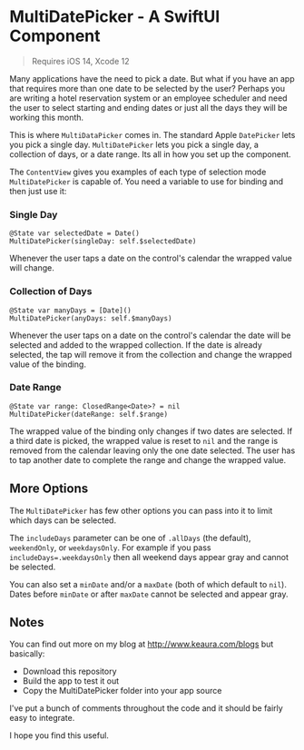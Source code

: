 # MultiDatePicker - A SwiftUI Component

> Requires iOS 14, Xcode 12

Many applications have the need to pick a date. But what if you have an app that requires more than one date to be selected by the user? Perhaps you are writing a hotel reservation system or an employee scheduler and need the user to select starting and ending dates or just all the days they will be working this month. 

This is where `MultiDataPicker` comes in. The standard Apple `DatePicker` lets you pick a single day. `MultiDatePicker` lets you pick a single day, a collection of days, or a date range. Its all in how you set up the component.

The `ContentView` gives you examples of each type of selection mode `MultiDatePicker` is capable of. You need a variable to use for binding and then just use it:

### Single Day

```
@State var selectedDate = Date()
MultiDatePicker(singleDay: self.$selectedDate)
```
Whenever the user taps a date on the control's calendar the wrapped value will change.

### Collection of Days

```
@State var manyDays = [Date]()
MultiDatePicker(anyDays: self.$manyDays)
```

Whenever the user taps on a date on the control's calendar the date will be selected and added to the wrapped collection. If the date is already selected, the tap will remove it from the collection and change the wrapped value of the binding.

### Date Range

```
@State var range: ClosedRange<Date>? = nil
MultiDatePicker(dateRange: self.$range)
```
The wrapped value of the binding only changes if two dates are selected. If a third date is picked, the wrapped value is reset to `nil` and the range is removed from the calendar leaving only the one date selected. The user has to tap another date to complete the range and change the wrapped value.

## More Options

The `MultiDatePicker` has few other options you can pass into it to limit which days can be selected. 

The `includeDays` parameter can be one of `.allDays` (the default), `weekendOnly`, or `weekdaysOnly`. For example if you pass `includeDays=.weekdaysOnly` then all weekend days appear gray and cannot be selected.

You can also set a `minDate` and/or a `maxDate` (both of which default to `nil`). Dates before `minDate` or after `maxDate` cannot be selected and appear gray.

## Notes

You can find out more on my blog at http://www.keaura.com/blogs but basically:

- Download this repository
- Build the app to test it out
- Copy the MultiDatePicker folder into your app source

I've put a bunch of comments throughout the code and it should be fairly easy to integrate.

I hope you find this useful.
